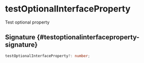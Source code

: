 # testOptionalInterfaceProperty

Test optional property

## Signature {#testoptionalinterfaceproperty-signature}

```typescript
testOptionalInterfaceProperty?: number;
```
